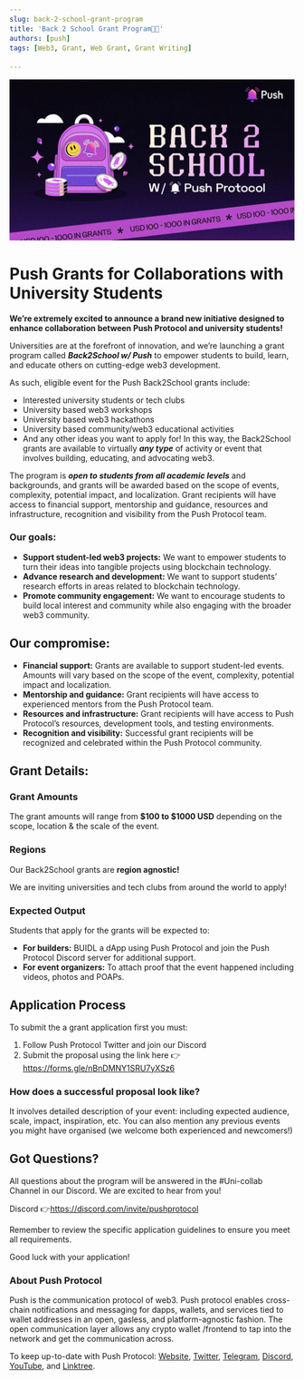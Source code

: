 ```yaml
---
slug: back-2-school-grant-program
title: 'Back 2 School Grant Program🎒💜'
authors: [push]
tags: [Web3, Grant, Web Grant, Grant Writing]

---
```

![Docusaurus Image](./cover-image.webp)

<!--truncate-->

<!--customheaderpoint-->
# Push Grants for Collaborations with University Students

<b>
    We’re extremely excited to announce a brand new initiative designed to enhance collaboration between Push Protocol and university students!
</b>

Universities are at the forefront of innovation, and we’re launching a grant program called <b><i>Back2School w/ Push</i></b> to empower students to build, learn, and educate others on cutting-edge web3 development.

As such, eligible event for the Push Back2School grants include:

- Interested university students or tech clubs
- University based web3 workshops
- University based web3 hackathons
- University based community/web3 educational activities
- And any other ideas you want to apply for!
In this way, the Back2School grants are available to virtually <b><i>any type</i></b> of activity or event that involves building, educating, and advocating web3.

The program is <b><i>open to students from all academic levels</i></b> and backgrounds, and grants will be awarded based on the scope of events, complexity, potential impact, and localization. Grant recipients will have access to financial support, mentorship and guidance, resources and infrastructure, recognition and visibility from the Push Protocol team.

### Our goals:
- <b>Support student-led web3 projects:</b> We want to empower students to turn their ideas into tangible projects using blockchain technology.
- <b>Advance research and development:</b> We want to support students’ research efforts in areas related to blockchain technology.
- <b>Promote community engagement:</b> We want to encourage students to build local interest and community while also engaging with the broader web3 community.

## Our compromise:
- <b>Financial support:</b> Grants are available to support student-led events. Amounts will vary based on the scope of the event, complexity, potential impact and localization.
- <b>Mentorship and guidance:</b> Grant recipients will have access to experienced mentors from the Push Protocol team.
- <b>Resources and infrastructure:</b> Grant recipients will have access to Push Protocol’s resources, development tools, and testing environments.
- <b>Recognition and visibility:</b> Successful grant recipients will be recognized and celebrated within the Push Protocol community.

## Grant Details:
### Grant Amounts
The grant amounts will range from <b>$100 to $1000 USD</b> depending on the scope, location & the scale of the event.

### Regions
Our Back2School grants are <b>region agnostic!</b>

We are inviting universities and tech clubs from around the world to apply!

### Expected Output
Students that apply for the grants will be expected to:

- <b>For builders:</b> BUIDL a dApp using Push Protocol and join the Push Protocol Discord server for additional support.
- <b>For event organizers:</b> To attach proof that the event happened including videos, photos and POAPs.

## Application Process
To submit the a grant application first you must:

1. Follow Push Protocol Twitter and join our Discord
2. Submit the proposal using the link here 👉https://forms.gle/nBnDMNY1SRU7yXSz6

### How does a successful proposal look like?
It involves detailed description of your event: including expected audience, scale, impact, inspiration, etc. You can also mention any previous events you might have organised (we welcome both experienced and newcomers!)

## Got Questions?
All questions about the program will be answered in the #Uni-collab Channel in our Discord. We are excited to hear from you!

Discord 👉https://discord.com/invite/pushprotocol

Remember to review the specific application guidelines to ensure you meet all requirements.

Good luck with your application!

### About Push Protocol

Push is the communication protocol of web3. Push protocol enables cross-chain notifications and messaging for dapps, wallets, and services tied to wallet addresses in an open, gasless, and platform-agnostic fashion. The open communication layer allows any crypto wallet /frontend to tap into the network and get the communication across.

To keep up-to-date with Push Protocol: [Website](https://push.org/), [Twitter](https://twitter.com/pushprotocol), [Telegram](https://t.me/epnsproject), [Discord](https://discord.gg/pushprotocol), [YouTube](https://www.youtube.com/c/EthereumPushNotificationService), and [Linktree](https://linktr.ee/pushprotocol).